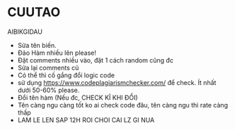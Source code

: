 # CUUTAO
AIBIKGIDAU

- Sửa tên biến.
- Đảo Hàm nhiều lên please!
- Đặt comments nhiều vào, đặt 1 cách random cũng đc
- Sửa lại comments cũ
- Có thể thì cố gắng đổi logic code
- sử dụng https://www.codeplagiarismchecker.com/ để check. Ít nhất dưới 50-60% please.
- Đổi tên hàm (Nếu đc, CHECK KĨ KHI ĐỔI)
- Tên càng ngu càng tốt ko ai check code đâu, tên càng ngu thì rate càng thấp
- LAM LE LEN SAP 12H ROI CHOI CAI LZ GI NUA
